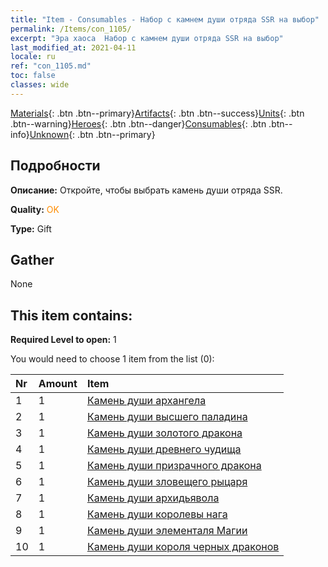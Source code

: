 ```yaml
---
title: "Item - Consumables - Набор с камнем души отряда SSR на выбор"
permalink: /Items/con_1105/
excerpt: "Эра хаоса  Набор с камнем души отряда SSR на выбор"
last_modified_at: 2021-04-11
locale: ru
ref: "con_1105.md"
toc: false
classes: wide
---
```

 [Materials](/ru/Items/){: .btn .btn--primary}[Artifacts](/ru/Items/Artifacts/){: .btn .btn--success}[Units](/ru/Items/Units/){: .btn .btn--warning}[Heroes](/ru/Items/Heroes/){: .btn .btn--danger}[Consumables](/ru/Items/Consumables/){: .btn .btn--info}[Unknown](/ru/Items/Unknown/){: .btn .btn--primary}

## Подробности
 **Описание:** Откройте, чтобы выбрать камень души отряда SSR.

 **Quality:** <span style="color: #FF8C00">OK</span>

 **Type:** Gift

## Gather

  None

## This item contains:

 **Required Level to open:** 1

 You would need to choose 1 item from the list (0):

  | Nr | Amount |     Item    |
  |:---|:-------|:------------|
  | 1 | 1 | [Камень души архангела](/ru/Items/unt_288/) | 
  | 2 | 1 | [Камень души высшего паладина](/ru/Items/unt_289/) | 
  | 3 | 1 | [Камень души золотого дракона](/ru/Items/unt_295/) | 
  | 4 | 1 | [Камень души древнего чудища](/ru/Items/unt_311/) | 
  | 5 | 1 | [Камень души призрачного дракона](/ru/Items/unt_303/) | 
  | 6 | 1 | [Камень души зловещего рыцаря](/ru/Items/unt_302/) | 
  | 7 | 1 | [Камень души архидьявола](/ru/Items/unt_318/) | 
  | 8 | 1 | [Камень души королевы нага](/ru/Items/unt_325/) | 
  | 9 | 1 | [Камень души элементаля Магии](/ru/Items/unt_347/) | 
  | 10 | 1 | [Камень души короля черных драконов](/ru/Items/unt_334/) | 
